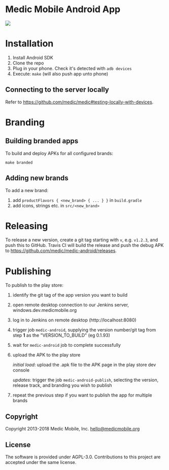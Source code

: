 Medic Mobile Android App
========================

<a href="https://travis-ci.org/medic/medic-android"><img src="https://travis-ci.org/medic/medic-android.svg"/></a>

# Installation

1. Install Android SDK
2. Clone the repo
3. Plug in your phone. Check it's detected with `adb devices`
4. Execute: `make` (will also push app unto phone)

## Connecting to the server locally
Refer to https://github.com/medic/medic#testing-locally-with-devices.

# Branding

## Building branded apps

To build and deploy APKs for all configured brands:

	make branded

## Adding new brands

To add a new brand:

1. add `productFlavors { <new_brand> { ... } }` in `build.gradle`
2. add icons, strings etc. in `src/<new_brand>`

# Releasing

To release a new version, create a git tag starting with `v`, e.g. `v1.2.3`, and push this to GitHub.  Travis CI will build the release and push the debug APK to https://github.com/medic/medic-android/releases.

# Publishing

To publish to the play store:

1. identify the git tag of the app version you want to build
1. open remote desktop connection to our Jenkins server, windows.dev.medicmobile.org
1. log in to Jenkins on remote desktop (http://localhost:8080)
1. trigger job `medic-android`, supplying the version number/git tag from step **1** as the "VERSION_TO_BUILD" (eg 0.1.93)
1. wait for `medic-android` job to complete successfully
1. upload the APK to the play store

	_initial load_: upload the .apk file to the APK page in the play store dev console

	_updates_: trigger the job `medic-android-publish`, selecting the version, release track, and branding you wish to publish

1. repeat the previous step if you want to publish the app for multiple brands

## Copyright

Copyright 2013-2018 Medic Mobile, Inc. <hello@medicmobile.org>

## License

The software is provided under AGPL-3.0. Contributions to this project are accepted under the same license.
